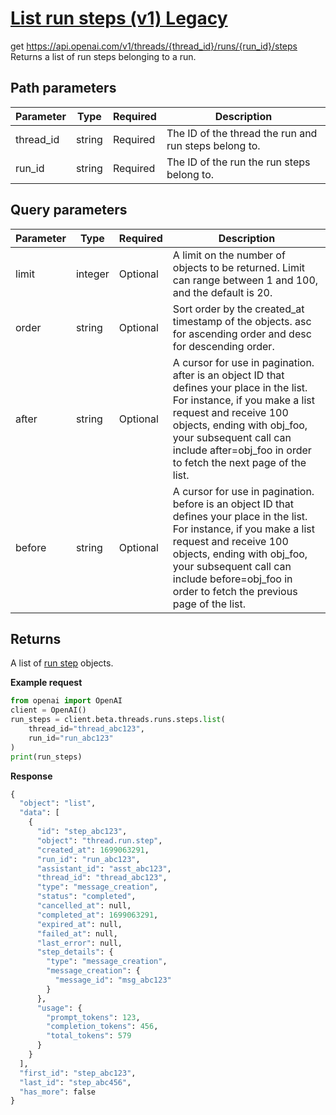 # [List run steps (v1) Legacy](/docs/api-reference/runs-v1/listRunSteps)
get https://api.openai.com/v1/threads/{thread_id}/runs/{run_id}/steps 
Returns a list of run steps belonging to a run. 
## Path parameters 
| Parameter | Type   | Required | Description|
| --- | --- | --- | --- |
| thread_id | string | Required | The ID of the thread the run and run steps belong to.| 
| run_id | string | Required | The ID of the run the run steps belong to.| 
## Query parameters 
| Parameter | Type   | Required | Description|
| --- | --- | --- | --- |
| limit | integer | Optional | A limit on the number of objects to be returned. Limit can                   range between 1 and 100, and the default is 20.| 
| order | string | Optional | Sort order by the created_at timestamp of the                   objects. asc for ascending order and                   desc for descending order.| 
| after | string | Optional | A cursor for use in pagination. after is an                   object ID that defines your place in the list. For instance,                   if you make a list request and receive 100 objects, ending                   with obj_foo, your subsequent call can include after=obj_foo                   in order to fetch the next page of the list.| 
| before | string | Optional | A cursor for use in pagination. before is an                   object ID that defines your place in the list. For instance,                   if you make a list request and receive 100 objects, ending                   with obj_foo, your subsequent call can include before=obj_foo                   in order to fetch the previous page of the list.| 
## Returns 
A list of
                [run step](/docs/api-reference/runs-v1/step-object)
                objects. 

**Example request**
```python
from openai import OpenAI
client = OpenAI()
run_steps = client.beta.threads.runs.steps.list(
    thread_id="thread_abc123",
    run_id="run_abc123"
)
print(run_steps)
```

**Response**
```python
{
  "object": "list",
  "data": [
    {
      "id": "step_abc123",
      "object": "thread.run.step",
      "created_at": 1699063291,
      "run_id": "run_abc123",
      "assistant_id": "asst_abc123",
      "thread_id": "thread_abc123",
      "type": "message_creation",
      "status": "completed",
      "cancelled_at": null,
      "completed_at": 1699063291,
      "expired_at": null,
      "failed_at": null,
      "last_error": null,
      "step_details": {
        "type": "message_creation",
        "message_creation": {
          "message_id": "msg_abc123"
        }
      },
      "usage": {
        "prompt_tokens": 123,
        "completion_tokens": 456,
        "total_tokens": 579
      }
    }
  ],
  "first_id": "step_abc123",
  "last_id": "step_abc456",
  "has_more": false
}
```
